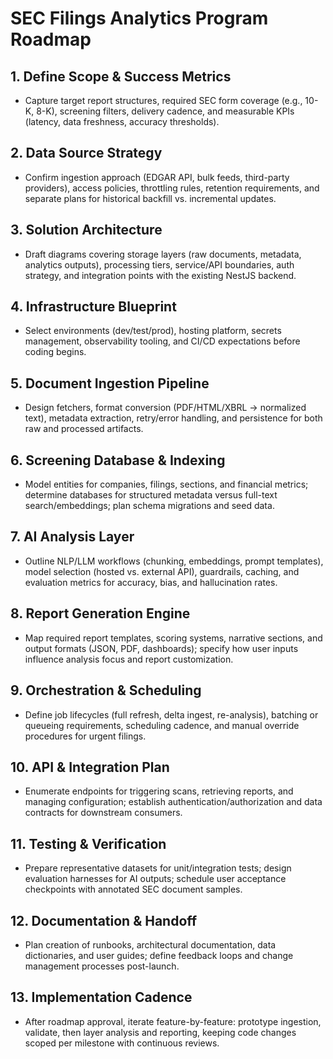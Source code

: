 # SEC Filings Analytics Program Roadmap

## 1. Define Scope & Success Metrics
- Capture target report structures, required SEC form coverage (e.g., 10-K, 8-K), screening filters, delivery cadence, and measurable KPIs (latency, data freshness, accuracy thresholds).

## 2. Data Source Strategy
- Confirm ingestion approach (EDGAR API, bulk feeds, third-party providers), access policies, throttling rules, retention requirements, and separate plans for historical backfill vs. incremental updates.

## 3. Solution Architecture
- Draft diagrams covering storage layers (raw documents, metadata, analytics outputs), processing tiers, service/API boundaries, auth strategy, and integration points with the existing NestJS backend.

## 4. Infrastructure Blueprint
- Select environments (dev/test/prod), hosting platform, secrets management, observability tooling, and CI/CD expectations before coding begins.

## 5. Document Ingestion Pipeline
- Design fetchers, format conversion (PDF/HTML/XBRL → normalized text), metadata extraction, retry/error handling, and persistence for both raw and processed artifacts.

## 6. Screening Database & Indexing
- Model entities for companies, filings, sections, and financial metrics; determine databases for structured metadata versus full-text search/embeddings; plan schema migrations and seed data.

## 7. AI Analysis Layer
- Outline NLP/LLM workflows (chunking, embeddings, prompt templates), model selection (hosted vs. external API), guardrails, caching, and evaluation metrics for accuracy, bias, and hallucination rates.

## 8. Report Generation Engine
- Map required report templates, scoring systems, narrative sections, and output formats (JSON, PDF, dashboards); specify how user inputs influence analysis focus and report customization.

## 9. Orchestration & Scheduling
- Define job lifecycles (full refresh, delta ingest, re-analysis), batching or queueing requirements, scheduling cadence, and manual override procedures for urgent filings.

## 10. API & Integration Plan
- Enumerate endpoints for triggering scans, retrieving reports, and managing configuration; establish authentication/authorization and data contracts for downstream consumers.

## 11. Testing & Verification
- Prepare representative datasets for unit/integration tests; design evaluation harnesses for AI outputs; schedule user acceptance checkpoints with annotated SEC document samples.

## 12. Documentation & Handoff
- Plan creation of runbooks, architectural documentation, data dictionaries, and user guides; define feedback loops and change management processes post-launch.

## 13. Implementation Cadence
- After roadmap approval, iterate feature-by-feature: prototype ingestion, validate, then layer analysis and reporting, keeping code changes scoped per milestone with continuous reviews.
